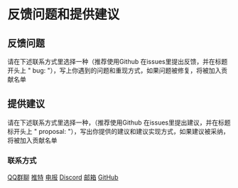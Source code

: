 # 反馈问题和提供建议



## 反馈问题

请在下述联系方式里选择一种（推荐使用Github 在issues里提出反馈，并在标题开头上 " bug: "），写上你遇到的问题和重现方式，如果问题被修复，将被加入贡献名单

## 提供建议

请在下述联系方式里选择一种，（推荐使用Github 在issues里提出建议，并在标题标开头上 " proposal: "），写出你提供的建议和建议实现方式，如果建议被采纳，将被加入贡献名单

### 联系方式

<!-- TODO：把这里的社交媒体都替换为图片-->

[QQ群聊]()
[推特](twitter.com/WUTONK386)
[电报]()
[Discord]()
[邮箱]()
[GitHub](https://github.com/WUTONK/shutoku_ACCcourse)